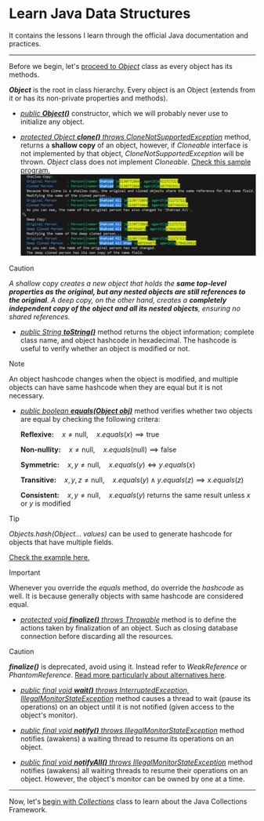 # Learn Java Data Structures

It contains the lessons I learn through the official Java documentation and practices.

---
Before we begin, let's [proceed to *Object*](./Object/README.md) class as every object has its methods.

***Object*** is the root in class hierarchy. Every object is an Object (extends from it or has its non-private properties and methods).

* [*public **Object()***](./Object/README.md#constructors) constructor, which we will probably never use to initialize any object.
  
* [*protected Object **clone()** throws CloneNotSupportedException*](./Object/README.md#protected-object-clone-throws-clonenotsupportedexception) method, returns a **shallow copy** of an object, however, if *Cloneable* interface is not implemented by that object, *CloneNotSupportedException* will be thrown. *Object* class does not implement *Cloneable*. [Check this sample program.](./Object/CloneExample.java)
  ![Shallow Copy vs Deep Copy - Sample Output](./Object/outputs/Shallow%20Copy%20vs%20Deep%20Copy.PNG)

> [!CAUTION]
> *A shallow copy creates a new object that holds the **same top-level properties as the original, but any nested objects are still references to the original**. A deep copy, on the other hand, creates a **completely independent copy of the object and all its nested objects**, ensuring no shared references.*

* [*public String **toString()***](./Object/README.md#string-tostring) method returns the object information; complete class name, and object hashcode in hexadecimal. The hashcode is useful to verify whether an object is modified or not.

> [!NOTE]
> An object hashcode changes when the object is modified, and multiple objects can have same hashcode when they are equal but it is not necessary.

* [*public boolean **equals(Object obj)***](./Object/README.md#public-boolean-equalsobject-obj) method verifies whether two objects are equal by checking the following critera:

  **Reflexive:**$\quad x \neq \text{null}, \quad x.equals(x) \implies \text{true}$

  **Non-nullity:**$\quad x \neq \text{null}, \quad x.equals(\text{null}) \implies \text{false}$
  
  **Symmetric:**$\quad x, y \neq \text{null}, \quad x.equals(y) \iff y.equals(x)$

  **Transitive:**$\quad x, y, z \neq \text{null}, \quad x.equals(y) \land y.equals(z) \implies x.equals(z)$

  **Consistent:**$\quad x, y \neq \text{null}, \quad x.equals(y) \text{ returns the same result unless } x \text{ or } y \text{ is modified}$

> [!TIP]
> *Objects.hash(Object... values)* can be used to generate hashcode for objects that have multiple fields.

  [Check the example here.](./Object/OverridenEqualsExample.java)

> [!IMPORTANT]
> Whenever you override the *equals* method, do override the *hashcode* as well. It is because generally objects with same hashcode are considered equal.

* [*protected void **finalize()** throws Throwable*](./Object/README.md#protected-void-finalize-throws-throwable) method is to define the actions taken by finalization of an object. Such as closing database connection before discarding all the resources.

> [!CAUTION]
> ***finalize()*** is deprecated, avoid using it. Instead refer to *WeakReference* or *PhantomReference*. [Read more particularly about alternatives here](./Object/README.md#protected-void-finalize-throws-throwable).

* [*public final void **wait()** throws InterruptedException, IllegalMonitorStateException*](./Object/README.md#public-final-void-wait-throws-interruptedexception-illegalmonitorstateexception) method causes a thread to wait (pause its operations) on an object until it is not notified (given access to the object's monitor).

* [*public final void **notify()** throws IllegalMonitorStateException*](./Object/README.md#public-final-void-notify-throws-illegalmonitorstateexception) method notifies (awakens) a waiting thread to resume its operations on an object.

* [*public final void **notifyAll()** throws IllegalMonitorStateException*](./Object/README.md#public-final-void-notifyall-throws-illegalmonitorstateexception) method notifies (awakens) all waiting threads to resume their operations on an object. However, the object's monitor can be owned by one at a time.

---
Now, let's [begin with *Collections*](./Collections/README.md) class to learn about the Java Collections Framework.
